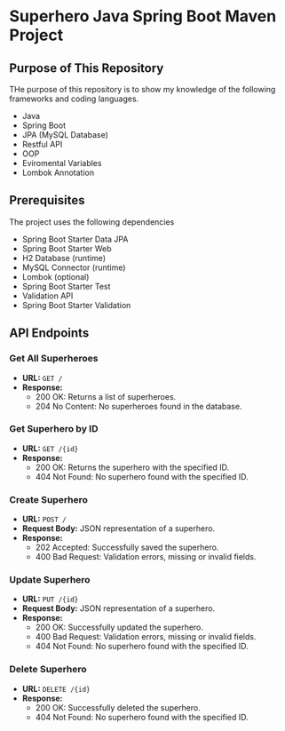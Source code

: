 # Superhero Java Spring Boot Maven Project

## Purpose of This Repository

THe purpose of this repository is to show my knowledge of the following frameworks and coding languages.

- Java
- Spring Boot
- JPA (MySQL Database)
- Restful API
- OOP
- Eviromental Variables
- Lombok Annotation

## Prerequisites

The project uses the following dependencies

- Spring Boot Starter Data JPA
- Spring Boot Starter Web
- H2 Database (runtime)
- MySQL Connector (runtime)
- Lombok (optional)
- Spring Boot Starter Test
- Validation API
- Spring Boot Starter Validation

## API Endpoints

### Get All Superheroes

* **URL:** `GET /`
* **Response:**
    * 200 OK: Returns a list of superheroes.
    * 204 No Content: No superheroes found in the database.

### Get Superhero by ID

* **URL:** `GET /{id}`
* **Response:**
    * 200 OK: Returns the superhero with the specified ID.
    * 404 Not Found: No superhero found with the specified ID.

### Create Superhero

* **URL:** `POST /`
* **Request Body:** JSON representation of a superhero.
* **Response:**
    * 202 Accepted: Successfully saved the superhero.
    * 400 Bad Request: Validation errors, missing or invalid fields.

### Update Superhero

* **URL:** `PUT /{id}`
* **Request Body:** JSON representation of a superhero.
* **Response:**
    * 200 OK: Successfully updated the superhero.
    * 400 Bad Request: Validation errors, missing or invalid fields.
    * 404 Not Found: No superhero found with the specified ID.

### Delete Superhero

* **URL:** `DELETE /{id}`
* **Response:**
    * 200 OK: Successfully deleted the superhero.
    * 404 Not Found: No superhero found with the specified ID.

